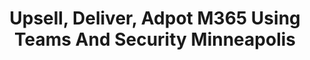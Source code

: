 ---
state: MN
region: Central
title: Upsell, Deliver, Adpot M365 Using Teams And Security Minneapolis
event_url: https://aka.ms/M365PartnerEvent
start_date: 2020-03-03
end_date: 2020-03-04
cost: Free
topics: [ msteams, Security, M365 ]
---
